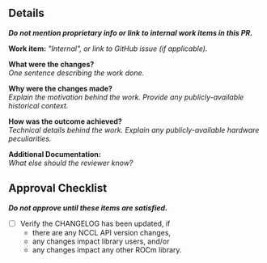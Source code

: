 ## Details
___Do not mention proprietary info or link to internal work items in this PR.___

**Work item:** _"Internal", or link to GitHub issue (if applicable)._

**What were the changes?**  
_One sentence describing the work done._

**Why were the changes made?**  
_Explain the motivation behind the work. Provide any publicly-available historical context._

**How was the outcome achieved?**  
_Technical details behind the work. Explain any publicly-available hardware peculiarities._

**Additional Documentation:**  
_What else should the reviewer know?_

## Approval Checklist
___Do not approve until these items are satisfied.___
- [ ] Verify the CHANGELOG has been updated, if
  - there are any NCCL API version changes,
  - any changes impact library users, and/or
  - any changes impact any other ROCm library.
